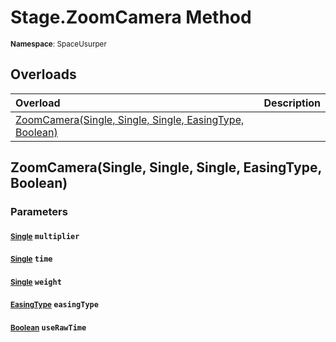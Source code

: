 # Stage.ZoomCamera Method

<small>**Namespace**: SpaceUsurper</small>

## Overloads

<div markdown="1" class="member-table">

| Overload | Description |
| :------- | ----------- |
| [ZoomCamera(Single, Single, Single, EasingType, Boolean)](#Single_Single_Single_EasingType_Boolean_) |  | 

</div>

## ZoomCamera(Single, Single, Single, EasingType, Boolean)
### Parameters
#### <small>[Single](https://docs.microsoft.com/en-us/dotnet/api/system.single?view=netframework-4.5)</small> `multiplier`

#### <small>[Single](https://docs.microsoft.com/en-us/dotnet/api/system.single?view=netframework-4.5)</small> `time`

#### <small>[Single](https://docs.microsoft.com/en-us/dotnet/api/system.single?view=netframework-4.5)</small> `weight`

#### <small>[EasingType](../EasingType.md)</small> `easingType`

#### <small>[Boolean](https://docs.microsoft.com/en-us/dotnet/api/system.boolean?view=netframework-4.5)</small> `useRawTime`

